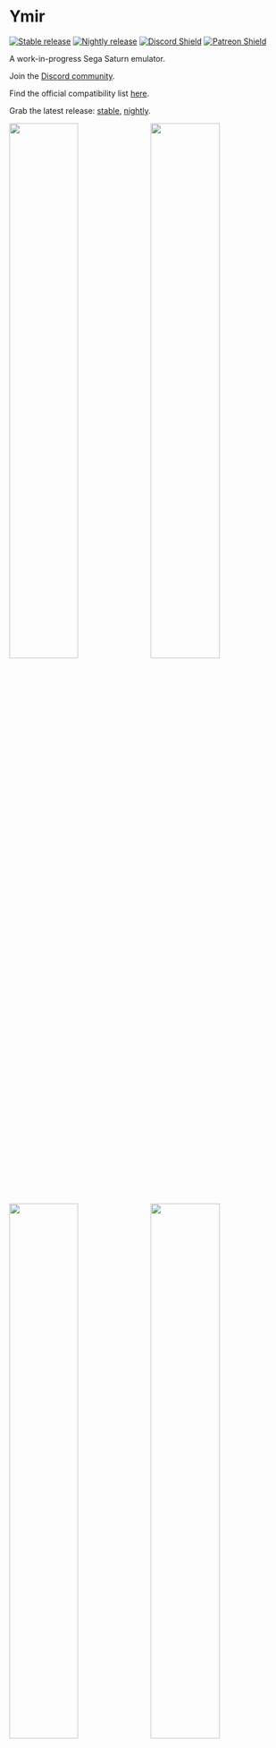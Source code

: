 # Ymir

[![Stable release](https://github.com/StrikerX3/Ymir/actions/workflows/stable-release.yaml/badge.svg)](https://github.com/StrikerX3/Ymir/actions/workflows/stable-release.yaml) [![Nightly release](https://github.com/StrikerX3/Ymir/actions/workflows/nightly-release.yaml/badge.svg)](https://github.com/StrikerX3/Ymir/actions/workflows/nightly-release.yaml) <a href="https://discord.gg/NN3A7n5dzn">![Discord Shield](https://discord.com/api/guilds/1368676375627694341/widget.png?style=shield)</a> <a href="https://patreon.com/StrikerX3">![Patreon Shield](https://img.shields.io/badge/Patreon-F96854?style=flat&logo=patreon&logoColor=white)</a>

A work-in-progress Sega Saturn emulator.

Join the [Discord community](https://discord.gg/NN3A7n5dzn).

Find the official compatibility list [here](https://docs.google.com/spreadsheets/d/1SLZzL9LelSlpEmTKy8cjaQnE7mew2uW1rfCgcekO58Q/edit?usp=sharing).

Grab the latest release: [stable](https://github.com/StrikerX3/Ymir/releases/latest), [nightly](https://github.com/StrikerX3/Ymir/releases/latest-nightly).

<div class="grid" markdown>
  <img width="49.5%" src="https://github.com/StrikerX3/Ymir/blob/main/docs/images/cd-player.png"/>
  <img width="49.5%" src="https://github.com/StrikerX3/Ymir/blob/main/docs/images/sonic-r.png"/>
  <img width="49.5%" src="https://github.com/StrikerX3/Ymir/blob/main/docs/images/virtua-fighter-2.png"/>
  <img width="49.5%" src="https://github.com/StrikerX3/Ymir/blob/main/docs/images/radiant-silvergun.png"/>
  <img width="49.5%" src="https://github.com/StrikerX3/Ymir/blob/main/docs/images/panzer-dragoon-saga.png"/>
  <img width="49.5%" src="https://github.com/StrikerX3/Ymir/blob/main/docs/images/nights-into-dreams.png"/>
  <img width="100%" src="https://github.com/StrikerX3/Ymir/blob/main/docs/images/debugger.png"/>
</div>


## Features

- Load games from MAME CHD, BIN+CUE, IMG+CCD, MDF+MDS or ISO files
- Automatic IPL (BIOS) ROM detection
- Automatic region switching
- Up to two players with a variety of controllers on both ports
- Fully customizable keybindings
- Backup RAM, DRAM and ROM cartridges (more to come)
- Integrated backup memory manager to import and export saves, and transfer between internal and cartridge RAM
- Forwards-compatible save states
- Rewinding (up to one minute at 60 fps), turbo speed, frame step (forwards and backwards)
- Full screen mode with VRR support and low input lag
- Graphics enhancements such as optional deinterlaced/progressive rendering of high resolution modes and transparent mesh polygon rendering
- A work-in-progress feature-rich debugger


## Usage

Grab the latest release [here](https://github.com/StrikerX3/Ymir/releases/latest).
Check the [Releases](https://github.com/StrikerX3/Ymir/releases) page for previous versions.

Ymir does not require installation. Simply download it to any directory and run the executable.
On Windows you might also need to install the latest [Microsoft Visual C++ Redistributable package](https://learn.microsoft.com/en-us/cpp/windows/latest-supported-vc-redist) ([x86_64 installer](https://aka.ms/vs/17/release/vc_redist.x64.exe)).

The program accepts command-line arguments. Invoke `ymir-sdl3 --help` to list the options:

```
Ymir - Sega Saturn emulator
Usage:
  Ymir [OPTION...] positional parameters

  -p, --profile arg  Path to profile directory
  -h, --help         Display help text
  -f, --fullscreen   Start in fullscreen mode
  -P, --paused       Start paused
  -E, --exceptions   Capture all unhandled exceptions
```

Use `-p <profile-path>` to point to a separate set of configuration and state files, useful if you wish to have different user profiles (hence the name).

The options are case-sensitive -- lowercase `-p` sets the profile path, uppercase `-P` makes the emulator start paused.

`-E` captures all unhandled exceptions, which can be useful to troubleshoot crashes or failure to start the emulator.

Note that the Windows version does not output anything to the console, but it does honor the command line parameters.

Ymir requires an IPL (BIOS) ROM to work. You can place the ROMs under the `roms` directory created alongside the executable on the first run.
The emulator will scan and automatically select the IPL ROM matching the loaded disc. If no disc is loaded, it will use a ROM matching the first preferred region. Failing that, it will pick whatever is available.
You can override the selection on Settings > IPL.

Ymir can load game disc images from MAME CHD, BIN+CUE, IMG+CCD, MDF+MDS or ISO files. It does not support injecting .elf files directly at the moment.


## Compiling

See [COMPILING.md](COMPILING.md).

Please note that the author (@StrikerX3) works primarily with Windows and Linux systems and only provides support for other platforms on a best-effort basis.
For Linux specifically, only the .tar.xz package is officially supported by the author. The project relies on community support for other packages and platforms.


## Support my work

If you enjoy my projects and want to help me keep developing them, consider supporting me:
- [Patreon](https://www.patreon.com/StrikerX3) for ongoing support
- PIX for one-time donations in Brazil: ask me on Discord.

Your support is completely optional but genuinely appreciated. It helps me dedicate more time and energy to these passion projects while keeping everything open-source and free for everyone. Thank you!
